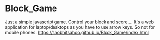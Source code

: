 # Block_Game
Just a simple javascript game. Control your block and score....
It's a web application for laptop/desktops as you have to use arrow keys. So not for mobile phones.
 https://shobhitsahoo.github.io/Block_Game/index.html
 
